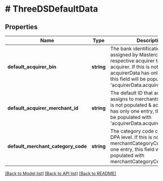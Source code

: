 # # ThreeDSDefaultData

## Properties

Name | Type | Description | Notes
------------ | ------------- | ------------- | -------------
**default_acquirer_bin** | **string** | The bank identification number assigned by Mastercard to the respective acquirer to identify the acquirer. If this is not populated &amp; acquirerData has only one entry, this field will be populated with &#39;acquirerData.acquirerBin&#39;. | [optional]
**default_acquirer_merchant_id** | **string** | The default ID that acquirer assigns to merchants. If this field is not populated &amp; acquirerData has only one entry, this field will be populated with &#39;acquirerData.acquirerMerchantId&#39;. | [optional]
**default_merchant_category_code** | **string** | The category code captured at DPA level. If this is not populated &amp; merchantCategoryCode has only one entry, this field will be populated with merchantCategoryCode[0]. | [optional]

[[Back to Model list]](../../README.md#models) [[Back to API list]](../../README.md#endpoints) [[Back to README]](../../README.md)
